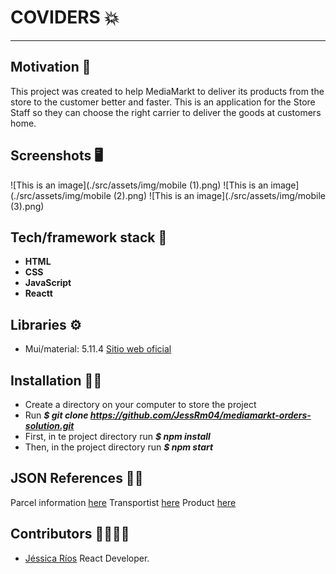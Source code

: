 # COVIDERS :boom:
***
## Motivation :brain:
This project was created to help MediaMarkt to deliver its products from the store to the customer better and faster. This is an application for the Store Staff so they can choose the right carrier to deliver the goods at customers home.


## Screenshots :desktop_computer:
![This is an image](./src/assets/img/mobile (1).png)
![This is an image](./src/assets/img/mobile (2).png)
![This is an image](./src/assets/img/mobile (3).png)


## Tech/framework stack :electric_plug:
* **HTML** 
* **CSS** 
* **JavaScript**
* **Reactt**

## Libraries :gear:
* Mui/material: 5.11.4 [Sitio web oficial](https://mui.com/)

## Installation :mechanic:
* Create a directory on your computer to store the project
* Run ***$ git clone https://github.com/JessRm04/mediamarkt-orders-solution.git***
* First, in te project directory run ***$ npm install***
* Then, in the project directory run ***$ npm start***


## JSON References 👩‍💻
Parcel information [here](https://challenges-asset-files.s3.us-east-2.amazonaws.com/Events/Media+Markt/Challenges/parcels_mm.json) 
Transportist [here](https://challenges-asset-files.s3.us-east-2.amazonaws.com/Events/Media+Markt/Challenges/carriers_mm.json) 
Product [here](https://challenges-asset-files.s3.us-east-2.amazonaws.com/Events/Media+Markt/Challenges/items_mm.json) 


## Contributors :family_woman_woman_girl_girl:
* [Jéssica Ríos](https://github.com/JessRm04) React Developer.
